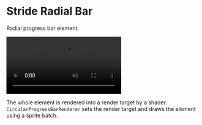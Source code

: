 # Stride Radial Bar
Radial progress bar element.

![gif](https://github.com/MsEpsilon/Stride_radial-bar/blob/main/Preview.mp4?raw=true)

The whole element is rendered into a render target by a shader. `CircularProgressBarRenderer` sets the render target and draws the element using a sprite batch.
